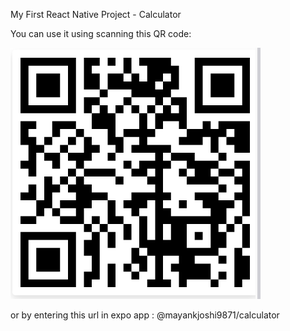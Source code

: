 My First React Native Project - Calculator

You can use it using scanning this QR code: 

!["QR code"](/assets/QRcode.png)

or by entering this url in expo app : @mayankjoshi9871/calculator